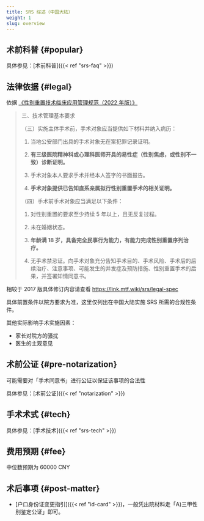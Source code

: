 ```yaml
---
title: SRS 综述（中国大陆）
weight: 1
slug: overview
---
```


## 术前科普 {#popular}

具体参见：[术前科普]({{< ref "srs-faq" >}})

## 法律依据 {#legal}

依据 [《性别重置技术临床应用管理规范（2022 年版）》](https://project-trans.org/china-legal/spec/2022-04-20/srs/readme)

> 三、技术管理基本要求
>
> （三）实施主体手术前，手术对象应当提供如下材料并纳入病历：
>
> 1. 当地公安部门出具的手术对象无在案犯罪记录证明。
>
> 1. **有三级医院精神科或心理科医师开具的易性症（性别焦虑，或性别不一致）诊断证明。**
>
> 1. 手术对象本人要求手术并经本人签字的书面报告。
>
> 1. **手术对象提供已告知直系亲属拟行性别重置手术的相关证明。**
>
> （四）手术前手术对象应当满足以下条件：
>
> 1. 对性别重置的要求至少持续 5 年以上，且无反复过程。
>
> 1. 未在婚姻状态。
>
> 1. **年龄满 18 岁，具备完全民事行为能力，有能力完成性别重置序列治疗。**
>
> 1. 无手术禁忌证。向手术对象充分告知手术目的、手术风险、手术后的后续治疗、注意事项、可能发生的并发症及预防措施、性别重置手术的后果，并签署知情同意书。

相较于 2017 版具体修订内容请查看 <https://link.mtf.wiki/srs/legal-spec>

具体前置条件以院方要求为准，这里仅列出在中国大陆实施 SRS 所需的合规性条件。

其他实际影响手术实施因素：

- 家长对院方的骚扰
- 医生的主观意见

## 术前公证 {#pre-notarization}

可能需要对「手术同意书」进行公证以保证该事项的合法性

具体参见：[术前公证]({{< ref "notarization" >}})

## 手术术式 {#tech}

具体参见：[手术技术]({{< ref "srs-tech" >}})

## 费用预期 {#fee}

中位数预期为 60000 CNY

<!-- 需要一般化不同手术术式的中位数预期 -->

## 术后事项 {#post-matter}

- [户口身份证变更指引]({{< ref "id-card" >}})，一般凭出院材料走「A)三甲性别鉴定公证」即可。
